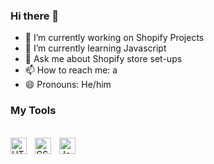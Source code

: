 ### Hi there 👋

- 🔭 I’m currently working on Shopify Projects
- 🌱 I’m currently learning Javascript
- 💬 Ask me about Shopify store set-ups
- 📫 How to reach me: a
- 😄 Pronouns: He/him

<h3>My Tools</h3> <br>
<img align="left" alt="HTML5" width="26px" src="https://cdn.jsdelivr.net/gh/devicons/devicon/icons/html5/html5-original.svg" style="padding-right:10px;" />
<img align="left" alt="CSS3" width="26px" src="https://cdn.jsdelivr.net/gh/devicons/devicon/icons/css3/css3-original.svg" style="padding-right:10px;" />
<img align="left" alt="JavaScript" width="26px" src="https://cdn.jsdelivr.net/gh/devicons/devicon/icons/javascript/javascript-original.svg" style="padding-right:10px;" />
